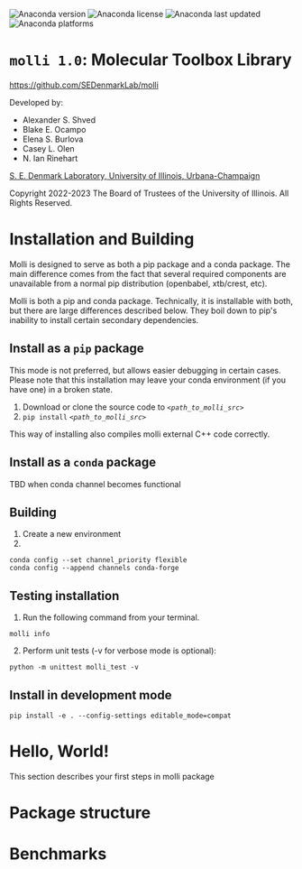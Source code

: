 ![Anaconda version](https://anaconda.org/esalx/molli/badges/version.svg)
![Anaconda license](https://anaconda.org/esalx/molli/badges/license.svg)
![Anaconda last updated](https://anaconda.org/esalx/molli/badges/latest_release_relative_date.svg)
![Anaconda platforms](https://anaconda.org/esalx/molli/badges/platforms.svg)

# `molli 1.0`: Molecular Toolbox Library

https://github.com/SEDenmarkLab/molli

Developed by:

- Alexander S. Shved
- Blake E. Ocampo   
- Elena S. Burlova  
- Casey L. Olen 
- N. Ian Rinehart   

[S. E. Denmark Laboratory, University of Illinois, Urbana-Champaign](https://denmarkgroup.illinois.edu/)

Copyright 2022-2023 The Board of Trustees of the University of Illinois.
All Rights Reserved.

# Installation and Building

Molli is designed to serve as both a pip package and a conda package.
The main difference comes from the fact that several required components are unavailable from a normal pip distribution (openbabel, xtb/crest, etc). 

Molli is both a pip and conda package. Technically, it is installable with both, but there are large differences described below. They boil down to pip's inability to install certain secondary dependencies.

## Install as a `pip` package

This mode is not preferred, but allows easier debugging in certain cases. Please note that this installation may leave your conda environment (if you have one) in a broken state.

1. Download or clone the source code to *`<path_to_molli_src>`*
2. `pip install` *`<path_to_molli_src>`*

This way of installing also compiles molli external C++ code correctly.

## Install as a `conda` package

TBD when conda channel becomes functional


## Building
1. Create a new environment
2.
```
conda config --set channel_priority flexible
conda config --append channels conda-forge
```

## Testing installation

1. Run the following command from your terminal.
```
molli info
```
2. Perform unit tests (-v for verbose mode is optional):
```
python -m unittest molli_test -v
```

## Install in development mode

```
pip install -e . --config-settings editable_mode=compat
```

# Hello, World!

This section describes your first steps in molli package

# Package structure

# Benchmarks

